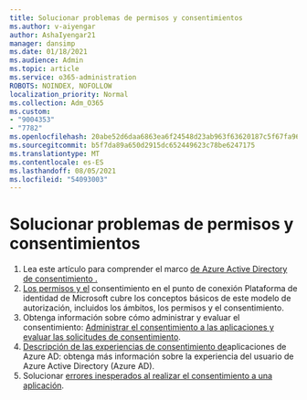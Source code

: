 ```yaml
---
title: Solucionar problemas de permisos y consentimientos
ms.author: v-aiyengar
author: AshaIyengar21
manager: dansimp
ms.date: 01/18/2021
ms.audience: Admin
ms.topic: article
ms.service: o365-administration
ROBOTS: NOINDEX, NOFOLLOW
localization_priority: Normal
ms.collection: Adm_O365
ms.custom:
- "9004353"
- "7782"
ms.openlocfilehash: 20abe52d6daa6863ea6f24548d23ab963f63620187c5f67fa9616c0efd428b91
ms.sourcegitcommit: b5f7da89a650d2915dc652449623c78be6247175
ms.translationtype: MT
ms.contentlocale: es-ES
ms.lasthandoff: 08/05/2021
ms.locfileid: "54093003"
---
```

# <a name="troubleshoot-permissions-and-consents"></a>Solucionar problemas de permisos y consentimientos

1. Lea este artículo para comprender el marco [de Azure Active Directory de consentimiento .](https://docs.microsoft.com/azure/active-directory/develop/consent-framework)
1. [Los permisos y el](https://docs.microsoft.com/azure/active-directory/develop/v2-permissions-and-consent) consentimiento en el punto de conexión Plataforma de identidad de Microsoft cubre los conceptos básicos de este modelo de autorización, incluidos los ámbitos, los permisos y el consentimiento.
1. Obtenga información sobre cómo administrar y evaluar el consentimiento: [Administrar el consentimiento a las aplicaciones y evaluar las solicitudes de consentimiento](https://docs.microsoft.com/azure/active-directory/manage-apps/manage-consent-requests#evaluating-a-request-for-tenant-wide-admin-consent).
1. [Descripción de las experiencias de consentimiento de](https://docs.microsoft.com/azure/active-directory/develop/application-consent-experience)aplicaciones de Azure AD: obtenga más información sobre la experiencia del usuario de Azure Active Directory (Azure AD).
1. Solucionar [errores inesperados al realizar el consentimiento a una aplicación](https://docs.microsoft.com/azure/active-directory/manage-apps/application-sign-in-unexpected-user-consent-error).
